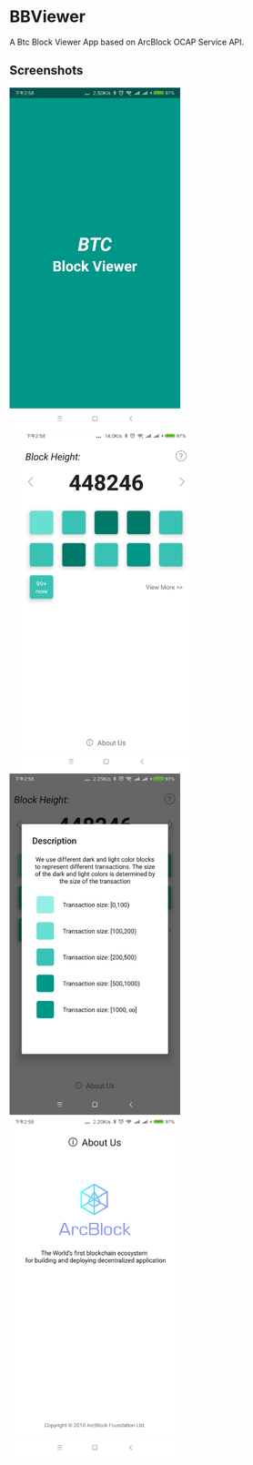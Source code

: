 # BBViewer
A Btc Block Viewer App based on ArcBlock OCAP Service API.

## Screenshots

<div align=left>
	<img width="300" src="https://github.com/NateRobinson/BBViewer/blob/master/pics/1.png?raw=true"/>
	<img style="margin-left:20px;" width="300" src="https://github.com/NateRobinson/BBViewer/blob/master/pics/2.png?raw=true"/>
</div>
<div align=left>
	<kbd>
		<img width="300" src="https://github.com/NateRobinson/BBViewer/blob/master/pics/3.png?raw=true"/>
		<img width="300" src="https://github.com/NateRobinson/BBViewer/blob/master/pics/4.png?raw=true"/>
	</kbd>
</div>
